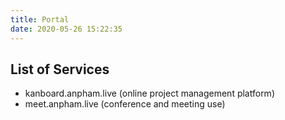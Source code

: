 ```yaml
---
title: Portal
date: 2020-05-26 15:22:35
---
```


## List of Services

* kanboard.anpham.live (online project management platform)
* meet.anpham.live (conference and meeting use)
